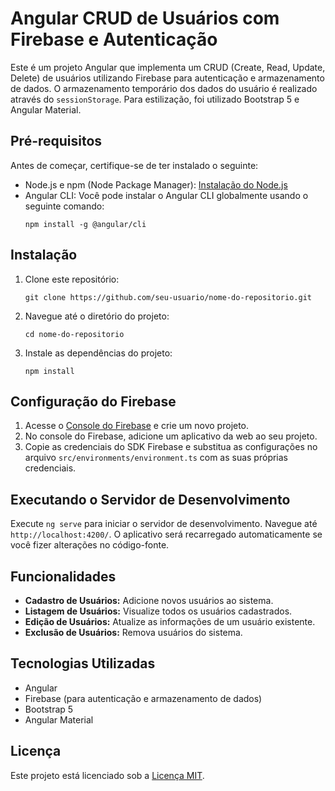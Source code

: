 # Angular CRUD de Usuários com Firebase e Autenticação

Este é um projeto Angular que implementa um CRUD (Create, Read, Update, Delete) de usuários utilizando Firebase para autenticação e armazenamento de dados. O armazenamento temporário dos dados do usuário é realizado através do `sessionStorage`. Para estilização, foi utilizado Bootstrap 5 e Angular Material.

## Pré-requisitos

Antes de começar, certifique-se de ter instalado o seguinte:

- Node.js e npm (Node Package Manager): [Instalação do Node.js](https://nodejs.org/)
- Angular CLI: Você pode instalar o Angular CLI globalmente usando o seguinte comando:
  ```
  npm install -g @angular/cli
  ```

## Instalação

1. Clone este repositório:
   ```
   git clone https://github.com/seu-usuario/nome-do-repositorio.git
   ```

2. Navegue até o diretório do projeto:
   ```
   cd nome-do-repositorio
   ```

3. Instale as dependências do projeto:
   ```
   npm install
   ```

## Configuração do Firebase

1. Acesse o [Console do Firebase](https://console.firebase.google.com/) e crie um novo projeto.
2. No console do Firebase, adicione um aplicativo da web ao seu projeto.
3. Copie as credenciais do SDK Firebase e substitua as configurações no arquivo `src/environments/environment.ts` com as suas próprias credenciais.

## Executando o Servidor de Desenvolvimento

Execute `ng serve` para iniciar o servidor de desenvolvimento. Navegue até `http://localhost:4200/`. O aplicativo será recarregado automaticamente se você fizer alterações no código-fonte.

## Funcionalidades

- **Cadastro de Usuários:** Adicione novos usuários ao sistema.
- **Listagem de Usuários:** Visualize todos os usuários cadastrados.
- **Edição de Usuários:** Atualize as informações de um usuário existente.
- **Exclusão de Usuários:** Remova usuários do sistema.

## Tecnologias Utilizadas

- Angular
- Firebase (para autenticação e armazenamento de dados)
- Bootstrap 5
- Angular Material

## Licença

Este projeto está licenciado sob a [Licença MIT](LICENSE).
